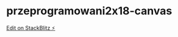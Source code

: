 # przeprogramowani2x18-canvas

[Edit on StackBlitz ⚡️](https://stackblitz.com/edit/przeprogramowani2x18-canvas)